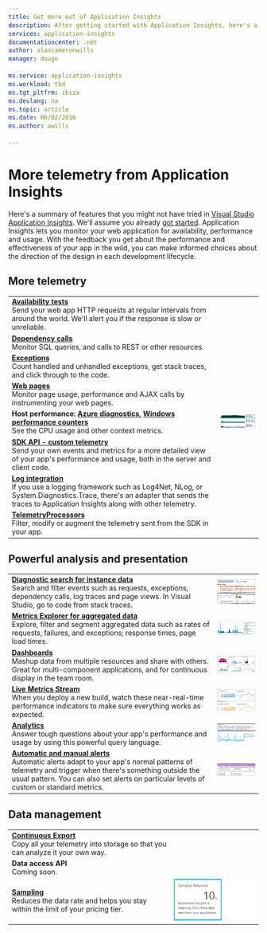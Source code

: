 ```yaml
---
title: Get more out of Application Insights
description: After getting started with Application Insights, here's a summary of the features you can explore.
services: application-insights
documentationcenter: .net
author: alancameronwills
manager: douge

ms.service: application-insights
ms.workload: tbd
ms.tgt_pltfrm: ibiza
ms.devlang: na
ms.topic: article
ms.date: 06/02/2016
ms.author: awills

---
```

# More telemetry from Application Insights
Here's a summary of features that you might not have tried in [Visual Studio Application Insights](app-insights-overview.md). We'll assume you already [got started](app-insights-asp-net.md). Application Insights lets you monitor your web application for availability, performance and usage. With the feedback you get about the performance and effectiveness of your app in the wild, you can make informed choices about the direction of the design in each development lifecycle.

## More telemetry
|  |  |
| --- | --- |
| [**Availability tests**](app-insights-monitor-web-app-availability.md)<br/>Send your web app HTTP requests at regular intervals from around the world. We'll alert you if the response is slow or unreliable. | |
| [**Dependency calls**](app-insights-asp-net-dependencies.md)<br/>Monitor SQL queries, and calls to REST or other resources. | |
| [**Exceptions**](app-insights-asp-net-exceptions.md)<br/>Count handled and unhandled exceptions, get stack traces, and click through to the code. | |
| [**Web pages**](app-insights-javascript.md)<br/>Monitor page usage, performance and AJAX calls by instrumenting your web pages. | |
| **Host performance: [Azure diagnostics](app-insights-azure-diagnostics.md), [Windows performance counters](app-insights-web-monitor-performance.md)**<br/>See the CPU usage and other context metrics. |![](./media/app-insights-asp-net-more/04.png) |
| [**SDK API - custom telemetry**](app-insights-api-custom-events-metrics.md)<br/>Send your own events and metrics for a more detailed view of your app's performance and usage, both in the server and client code. | |
| [**Log integration**](app-insights-asp-net-trace-logs.md)<br/>If you use a logging framework such as Log4Net, NLog, or System.Diagnostics.Trace, there's an adapter that sends the traces to Application Insights along with other telemetry. | |
| [**TelemetryProcessors**](app-insights-api-filtering-sampling.md)<br/>Filter, modify or augment the telemetry sent from the SDK in your app. | |

## Powerful analysis and presentation
|  |  |
| --- | --- |
| [**Diagnostic search for instance data**](app-insights-visual-studio.md)<br/>Search and filter events such as requests, exceptions, dependency calls, log traces and page views. In Visual Studio, go to code from stack traces. |![Visual studio](./media/app-insights-asp-net/61.png) |
| [**Metrics Explorer for aggregated data**](app-insights-metrics-explorer.md)<br/>Explore, filter and segment aggregated data such as rates of requests, failures, and exceptions; response times, page load times. |![Visual studio](./media/app-insights-asp-net-more/060.png) |
| [**Dashboards**](app-insights-dashboards.md#dashboards)<br/>Mashup data from multiple resources and share with others. Great for multi-component applications, and for continuous display in the team room. |![Dashboards sample](./media/app-insights-asp-net/62.png) |
| [**Live Metrics Stream**](app-insights-metrics-explorer.md#live-metrics-stream)<br/>When you deploy a new build, watch these near-real-time performance indicators to make sure everything works as expected. |![Analytics sample](./media/app-insights-asp-net-more/050.png) |
| [**Analytics**](app-insights-analytics.md)<br/>Answer tough questions about your app's performance and usage by using this powerful query language. |![Analytics sample](./media/app-insights-asp-net-more/010.png) |
| [**Automatic and manual alerts**](app-insights-alerts.md)<br/>Automatic alerts adapt to your app's normal patterns of telemetry and trigger when there's something outside the usual pattern. You can also set alerts on particular levels of custom or standard metrics. |![Alert sample](./media/app-insights-asp-net-more/020.png) |

## Data management
|  |  |
| --- | --- |
| [**Continuous Export**](app-insights-export-telemetry.md)<br/>Copy all your telemetry into storage so that you can analyze it your own way. | |
| **Data access API**<br/>Coming soon. | |
| [**Sampling**](app-insights-sampling.md)<br/>Reduces the data rate and helps you stay within the limit of your pricing tier. |![Sampling tile](./media/app-insights-asp-net-more/030.png) |

